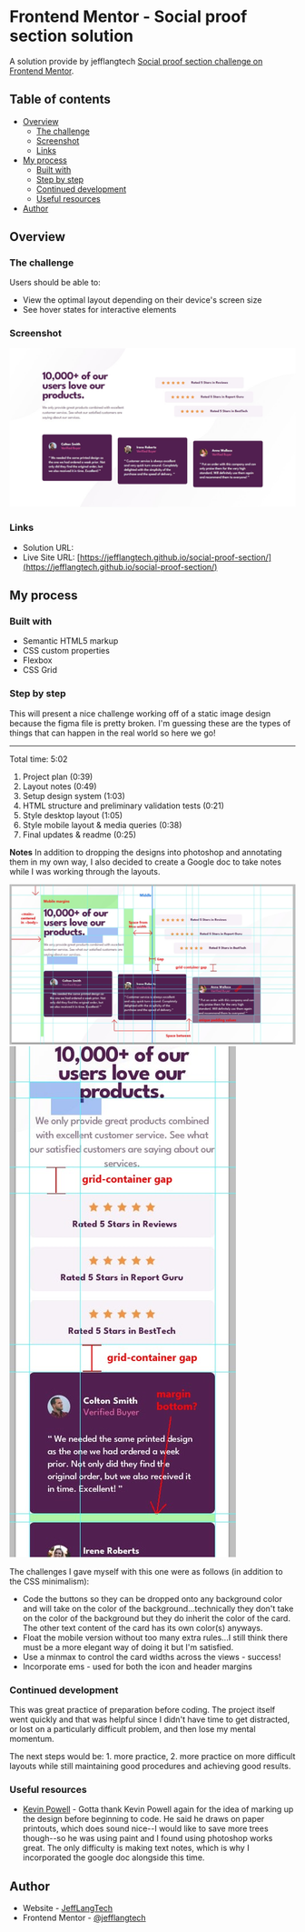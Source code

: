# Frontend Mentor - Social proof section solution

A solution provide by jefflangtech [Social proof section challenge on Frontend Mentor](https://www.frontendmentor.io/challenges/social-proof-section-6e0qTv_bA).

## Table of contents

- [Overview](#overview)
  - [The challenge](#the-challenge)
  - [Screenshot](#screenshot)
  - [Links](#links)
- [My process](#my-process)
  - [Built with](#built-with)
  - [Step by step](#step-by-step)
  - [Continued development](#continued-development)
  - [Useful resources](#useful-resources)
- [Author](#author)


## Overview

### The challenge

Users should be able to:

- View the optimal layout depending on their device's screen size
- See hover states for interactive elements

### Screenshot

![](./preview.jpg)

### Links

- Solution URL: []()
- Live Site URL: [https://jefflangtech.github.io/social-proof-section/](https://jefflangtech.github.io/social-proof-section/)

## My process

### Built with

- Semantic HTML5 markup
- CSS custom properties
- Flexbox
- CSS Grid

### Step by step

This will present a nice challenge working off of a static image design because the figma file is pretty broken. I'm guessing these are the types of things that can happen in the real world so here we go!

----

Total time: 5:02

1. Project plan (0:39)
2. Layout notes (0:49)
3. Setup design system (1:03)
4. HTML structure and preliminary validation tests (0:21)
5. Style desktop layout (1:05)
6. Style mobile layout & media queries (0:38)
7. Final updates & readme (0:25)

**Notes**
In addition to dropping the designs into photoshop and annotating them in my own way, I also decided to create a Google doc to take notes while I was working through the layouts. 

![Desktop Layout Notes](./desktop-layout-notes.jpg)
![Mobile Layout Notes](./mobile-layout-notes.jpg)

The challenges I gave myself with this one were as follows (in addition to the CSS minimalism):
- Code the buttons so they can be dropped onto any background color and will take on the color of the background...technically they don't take on the color of the background but they do inherit the color of the card. The other text content of the card has its own color(s) anyways.
- Float the mobile version without too many extra rules...I still think there must be a more elegant way of doing it but I'm satisfied.
- Use a minmax to control the card widths across the views - success!
- Incorporate ems - used for both the icon and header margins

### Continued development

This was great practice of preparation before coding. The project itself went quickly and that was helpful since I didn't have time to get distracted, or lost on a particularly difficult problem, and then lose my mental momentum. 

The next steps would be: 1. more practice, 2. more practice on more difficult layouts while still maintaining good procedures and achieving good results.

### Useful resources

- [Kevin Powell](https://www.youtube.com/@KevinPowell) - Gotta thank Kevin Powell again for the idea of marking up the design before beginning to code. He said he draws on paper printouts, which does sound nice--I would like to save more trees though--so he was using paint and I found using photoshop works great. The only difficulty is making text notes, which is why I incorporated the google doc alongside this time.

## Author

- Website - [JeffLangTech](https://jefflangtech.github.io/)
- Frontend Mentor - [@jefflangtech](https://www.frontendmentor.io/profile/jefflangtech)
